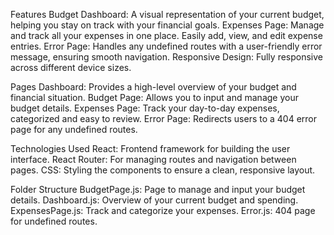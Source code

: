 Features
Budget Dashboard: A visual representation of your current budget, helping you stay on track with your financial goals.
Expenses Page: Manage and track all your expenses in one place. Easily add, view, and edit expense entries.
Error Page: Handles any undefined routes with a user-friendly error message, ensuring smooth navigation.
Responsive Design: Fully responsive across different device sizes.

Pages
Dashboard: Provides a high-level overview of your budget and financial situation.
Budget Page: Allows you to input and manage your budget details.
Expenses Page: Track your day-to-day expenses, categorized and easy to review.
Error Page: Redirects users to a 404 error page for any undefined routes.

Technologies Used
React: Frontend framework for building the user interface.
React Router: For managing routes and navigation between pages.
CSS: Styling the components to ensure a clean, responsive layout.

Folder Structure
BudgetPage.js: Page to manage and input your budget details.
Dashboard.js: Overview of your current budget and spending.
ExpensesPage.js: Track and categorize your expenses.
Error.js: 404 page for undefined routes.
